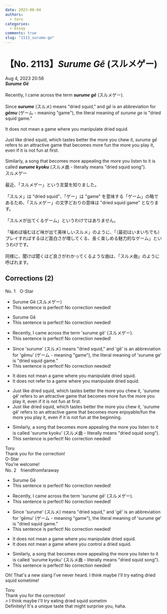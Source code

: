 ```yaml
---
date: 2023-08-04
authors:
  - toru
categories:
  - Essay
comments: true
slug: "2113_surume-ge"
---
```


# 【No. 2113】<strong><em>Surume Gē</em></strong> (スルメゲー)
<div class="date">Aug 4, 2023 20:56</div>
<div id="post"><div id="body_show_ori">
<strong><em>Surume Gē</em></strong><br/><br/>Recently, I came across the term <strong><em>surume gē</em></strong> (スルメゲー).<br/><br/>Since <strong><em>surume</em></strong> (スルメ) means "dried squid," and <em>gē</em> is an abbreviation for <strong><em>gēmu</em></strong> (ゲーム - meaning "game"), the literal meaning of <em>surume ge</em> is "dried squid game."<br/><br/>It does not mean a game where you manipulate dried squid.<br/><br/>Just like dried squid, which tastes better the more you chew it, <em>surume gē</em> refers to an attractive game that becomes more fun the more you play it, even if it is not fun at first.<br/><br/>Similarly, a song that becomes more appealing the more you listen to it is called <strong><em>surume kyoku</em></strong> (スルメ曲 - literally means "dried squid song").
</div></div>

<!-- more -->

<div id="post_ja"><div id="body_show_mo">
スルメゲー<br/><br/>最近、「スルメゲー」という言葉を知りました。<br/><br/>「スルメ」は "dried squid"、「ゲー」は "game" を意味する「ゲーム」の略であるため、「スルメゲー」の文字どおりの意味は "dried squid game" となります。<br/><br/>「スルメが出てくるゲーム」というわけではありません。<br/><br/>「噛めば噛むほど味が出て美味しいスルメ」のように、「（最初はいまいちでも）プレイすればするほど面白さが増してくる、長く楽しめる魅力的なゲーム」というわけです。<br/><br/>同様に、聞けば聞くほど良さがわかってくるような曲は、「スルメ曲」のように呼ばれます。
</div></div>

## Corrections (2)
<div id="block"><div class="first_name"> No. 1　<span class="just_name">O-Star</span></div><div id="block2">
<ul class="correction_field">
<li class="incorrect">Surume Gē (スルメゲー)</li>
<li class="corrected perfect">This sentence is perfect! No correction needed!</li>
</ul>
<ul class="correction_field">
<li class="incorrect">Surume Gē</li>
<li class="corrected perfect">This sentence is perfect! No correction needed!</li>
</ul>
<ul class="correction_field">
<li class="incorrect">Recently, I came across the term 'surume gē' (スルメゲー).</li>
<li class="corrected perfect">This sentence is perfect! No correction needed!</li>
</ul>
<ul class="correction_field">
<li class="incorrect">Since 'surume' (スルメ) means "dried squid," and 'gē' is an abbreviation for 'gēmu' (ゲーム - meaning "game"), the literal meaning of 'surume ge' is "dried squid game."</li>
<li class="corrected perfect">This sentence is perfect! No correction needed!</li>
</ul>
<ul class="correction_field">
<li class="incorrect">It does not mean a game where you manipulate dried squid.</li>
<li class="corrected correct">
It does not <span class="f_bold">refer to</span> a game where you manipulate dried squid.
</li>
</ul>
<ul class="correction_field">
<li class="incorrect">Just like dried squid, which tastes better the more you chew it, 'surume gē' refers to an attractive game that becomes more fun the more you play it, even if it is not fun at first.</li>
<li class="corrected correct">
Just like dried squid, which tastes better the more you chew it, 'surume gē' refers to an attractive game that becomes more <span class="f_blue">enjoyable/fun</span> the more you play it, even if it is not fun at <span class="f_bold">the beginning.</span>
</li>
</ul>
<ul class="correction_field">
<li class="incorrect">Similarly, a song that becomes more appealing the more you listen to it is called 'surume kyoku' (スルメ曲 - literally means "dried squid song").</li>
<li class="corrected perfect">This sentence is perfect! No correction needed!</li>
</ul>
</div><div class="name"><span class="just_name">Toru</span><br>
Thank you for the correction!
</div>
<div class="name"><span class="just_name">O-Star</span><br>
You're welcome!
</div>
</div>
<div id="block"><div class="first_name"> No. 2　<span class="just_name">friendfromfaraway</span></div><div id="block2">
<ul class="correction_field">
<li class="incorrect">Surume Gē</li>
<li class="corrected perfect">This sentence is perfect! No correction needed!</li>
</ul>
<ul class="correction_field">
<li class="incorrect">Recently, I came across the term 'surume gē' (スルメゲー).</li>
<li class="corrected perfect">This sentence is perfect! No correction needed!</li>
</ul>
<ul class="correction_field">
<li class="incorrect">Since 'surume' (スルメ) means "dried squid," and 'gē' is an abbreviation for 'gēmu' (ゲーム - meaning "game"), the literal meaning of 'surume ge' is "dried squid game."</li>
<li class="corrected perfect">This sentence is perfect! No correction needed!</li>
</ul>
<ul class="correction_field">
<li class="incorrect">It does not mean a game where you manipulate dried squid.</li>
<li class="corrected correct">
It does not mean a game where you control a dried squid.
</li>
</ul>
<ul class="correction_field">
<li class="incorrect">Similarly, a song that becomes more appealing the more you listen to it is called 'surume kyoku' (スルメ曲 - literally means "dried squid song").</li>
<li class="corrected perfect">This sentence is perfect! No correction needed!</li>
</ul>
<p class="comment_small">
 Oh! That's a new slang I've never heard. I think maybe I'll try eating dried squid sometime!
</p>

</div><div class="name"><span class="just_name">Toru</span><br>
Thank you for the correction!<br/>&gt; I think maybe I'll try eating dried squid sometim<br/>Definitely! It's a unique taste that might surprise you, haha.
</div>
</div>
